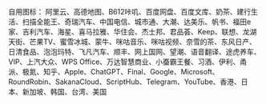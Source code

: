 自用图标：
阿里云、高德地图、B612咔叽、百度网盘、百度文库、奶茶、建行生活、扫描全能王、奇瑞汽车、中国电信、城市通、大潮、达美乐、帆书、福田e家、吉利汽车、海星、喜马拉雅、华住会、杰士邦、君品荟、Keep、联想、龙湖天街、芒果TV、蜜雪冰城、蒙牛、咪咕音乐、咪咕视频、奈雪的茶、东风日产、日清食品、泡泡玛特、飞凡汽车、顺丰、网上国网、望潮、语音翻译、途虎养车、VIP、上汽大众、WPS Office、万达智慧商业、小蚕霸王餐、习酒、伊利、甬派、极氮、知乎、Apple、ChatGPT、Final、Google、Microsoft、RoundRobin、SakanaCloud、ScriptHub、Telegram、YouTube、香港、日本、新加坡、韩国、台湾、美国
